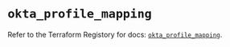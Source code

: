 # `okta_profile_mapping`

Refer to the Terraform Registory for docs: [`okta_profile_mapping`](https://registry.terraform.io/providers/okta/okta/4.6.1/docs/resources/profile_mapping).
